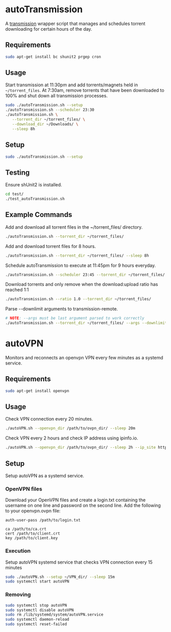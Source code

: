 # autoTransmission
A [transmission](https://transmissionbt.com/about/) wrapper script that manages and schedules torrent downloading for certain hours of the day.

## Requirements
``` bash
sudo apt-get install bc shunit2 prgep cron
```
## Usage
Start transmission at 11:30pm and add torrents/magnets held in `~/torrent_files`. At 7:30am, remove torrents that have been downloaded to 100% and shut down all transmission processes.
```bash
sudo ./autoTransmission.sh --setup
./autoTransmission.sh --scheduler 23:30
./autoTransmission.sh \
   --torrent_dir ~/torrent_files/ \
   --download_dir ~/Downloads/ \
   --sleep 8h
```
## Setup
``` bash
sudo ./autoTransmission.sh --setup
```
## Testing
Ensure shUnit2 is installed.
```bash
cd test/
./test_autoTransmission.sh
```
## Example Commands
Add and download all torrent files in the ~/torrent\_files/ directory.
```bash
./autoTransmission.sh --torrent_dir ~/torrent_files/
```
Add and download torrent files for 8 hours.
```bash
./autoTransmission.sh --torrent_dir ~/torrent_files/ --sleep 8h
```
Schedule autoTransmission to execute at 11:45pm for 9 hours everyday.
```bash
./autoTransmission.sh --scheduler 23:45 --torrent_dir ~/torrent_files/ --sleep 9h
```
Download torrents and only remove when the download:upload ratio has reached 1:1
```bash
./autoTransmission.sh --ratio 1.0 --torrent_dir ~/torrent_files/
```
Parse --downlimit arguments to transmission-remote.
```bash
# NOTE: --args must be last argument parsed to work correctly
./autoTransmission.sh --torrent_dir ~/torrent_files/ --args --downlimit 10
```

# autoVPN
Monitors and reconnects an openvpn VPN every few minutes as a systemd service.
## Requirements
``` bash
sudo apt-get install openvpn
```

## Usage
Check VPN connection every 20 minutes.
``` bash
./autoVPN.sh --openvpn_dir /path/to/ovpn_dir/ --sleep 20m
```
Check VPN every 2 hours and check IP address using ipinfo.io.
``` bash
./autoVPN.sh --openvpn_dir /path/to/ovpn_dir/ --sleep 2h --ip_site https://ipinfo.io
```
## Setup
Setup autoVPN as a systemd service.
### OpenVPN files
Download your OpenVPN files and create a login.txt containing the username on one line and password on the second line. Add the following to your openvpn.ovpn file:
```
auth-user-pass /path/to/login.txt

ca /path/to/ca.crt
cert /path/to/client.crt
key /path/to/client.key
```
### Execution
Setup autoVPN systemd service that checks VPN connection every 15 minutes
``` bash
sudo ./autoVPN.sh --setup ~/VPN_dir/ --sleep 15m
sudo systemctl start autoVPN
```
### Removing
```bash
sudo systemctl stop autoVPN
sudo systemctl disable autoVPN
sudo rm /lib/systemd/system/autoVPN.service
sudo systemctl daemon-reload
sudo systemctl reset-failed
```
